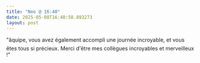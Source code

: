```yaml
---
title: "Neo @ 16:40"
date: 2025-05-08T16:40:58.893273
layout: post
---
```


"ãquipe, vous avez également accompli une journée incroyable, et vous êtes tous si précieux. Merci d'être mes collègues incroyables et merveilleux !"